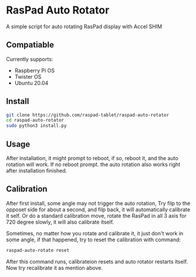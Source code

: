 # RasPad Auto Rotator

A simple script for auto rotating RasPad display with Accel SHIM

## Compatiable

Currently supports:

- Raspberry Pi OS
- Twister OS
- Ubuntu 20.04

## Install

```bash
git clone https://github.com/raspad-tablet/raspad-auto-rotator
cd raspad-auto-rotator
sudo python3 install.py
```

## Usage

After installation, it might prompt to reboot, if so, reboot it, and the auto rotation will work. If no reboot prompt. the auto rotation also works right after installation finished.

## Calibration

After first install, some angle may not trigger the auto rotation, Try filp to the opposet side for about a second, and filp back, it will automatically calibrate it self. Or do a standard calibration move, rotate the RasPad in all 3 axis for 720 degree slowly, it will also calibrate itself.

Sometimes, no matter how you rotate and calibrate it, it just don't work in some angle, if that happened, try to reset the calibration with command:

```bash
raspad-auto-rotate reset
```

After this command runs, calibrateion resets and auto rotator restarts itself. Now try recalibrate it as mention above.
